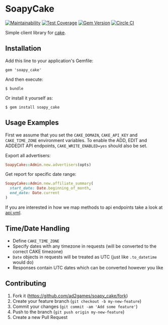 # SoapyCake
[![Maintainability](https://api.codeclimate.com/v1/badges/506ccd1a270e86f6b2bb/maintainability)](https://codeclimate.com/github/ad2games/soapy_cake/maintainability)
[![Test Coverage](https://api.codeclimate.com/v1/badges/506ccd1a270e86f6b2bb/test_coverage)](https://codeclimate.com/github/ad2games/soapy_cake/test_coverage)
[![Gem Version](http://img.shields.io/gem/v/soapy_cake.svg)](http://rubygems.org/gems/soapy_cake)
[![Circle CI](https://circleci.com/gh/ad2games/soapy_cake.png?style=shield&circle-token=aac691804f58acd8e96db632f8133e3c6155f123)](https://circleci.com/gh/ad2games/soapy_cake)

Simple client library for [cake](http://getcake.com).

## Installation

Add this line to your application's Gemfile:

    gem 'soapy_cake'

And then execute:

    $ bundle

Or install it yourself as:

    $ gem install soapy_cake

## Usage Examples

First we assume that you set the `CAKE_DOMAIN`, `CAKE_API_KEY` and
`CAKE_TIME_ZONE` environment variables. To enable the ADD, EDIT and ADDEDIT API
endpoints, `CAKE_WRITE_ENABLED=yes` should also be set.

Export all advertisers:

```ruby
SoapyCake::Admin.new.advertisers(opts)
```

Get report for specific date range:

```ruby
SoapyCake::Admin.new.affiliate_summary(
  start_date: Date.beginning_of_month,
  end_date: Date.current
)
```

If you are interested in how we map methods to api endpoints take a look at
[api.yml](api.yml).

## Time/Date Handling
- Define `CAKE_TIME_ZONE`
- Specify dates with any timezone in requests (will be converted to the correct CAKE timezone)
- `Date` objects in requests will be treated as UTC (just like `.to_datetime` would do)
- Responses contain UTC dates which can be converted however you like

## Contributing

1. Fork it (https://github.com/ad2games/soapy_cake/fork)
2. Create your feature branch (`git checkout -b my-new-feature`)
3. Commit your changes (`git commit -am 'Add some feature'`)
4. Push to the branch (`git push origin my-new-feature`)
5. Create a new Pull Request
